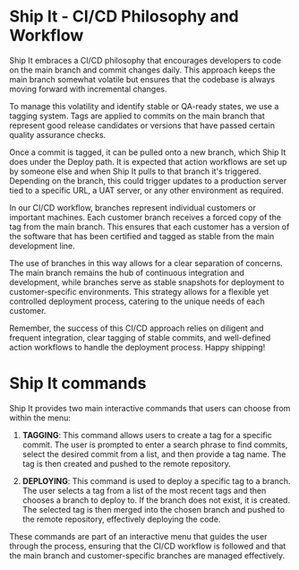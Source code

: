 # Ship It - CI/CD Philosophy and Workflow

Ship It embraces a CI/CD philosophy that encourages developers to code on the main branch and commit changes daily. This approach keeps the main branch somewhat volatile but ensures that the codebase is always moving forward with incremental changes.

To manage this volatility and identify stable or QA-ready states, we use a tagging system. Tags are applied to commits on the main branch that represent good release candidates or versions that have passed certain quality assurance checks.

Once a commit is tagged, it can be pulled onto a new branch, which Ship It does under the Deploy path. It is expected that action workflows are set up by someone else and when Ship It pulls to that branch it's triggered. Depending on the branch, this could trigger updates to a production server tied to a specific URL, a UAT server, or any other environment as required.

In our CI/CD workflow, branches represent individual customers or important machines. Each customer branch receives a forced copy of the tag from the main branch. This ensures that each customer has a version of the software that has been certified and tagged as stable from the main development line.

The use of branches in this way allows for a clear separation of concerns. The main branch remains the hub of continuous integration and development, while branches serve as stable snapshots for deployment to customer-specific environments. This strategy allows for a flexible yet controlled deployment process, catering to the unique needs of each customer.

Remember, the success of this CI/CD approach relies on diligent and frequent integration, clear tagging of stable commits, and well-defined action workflows to handle the deployment process. Happy shipping!

# Ship It commands

Ship It provides two main interactive commands that users can choose from within the menu:

1. **TAGGING**: This command allows users to create a tag for a specific commit. The user is prompted to enter a search phrase to find commits, select the desired commit from a list, and then provide a tag name. The tag is then created and pushed to the remote repository.

2. **DEPLOYING**: This command is used to deploy a specific tag to a branch. The user selects a tag from a list of the most recent tags and then chooses a branch to deploy to. If the branch does not exist, it is created. The selected tag is then merged into the chosen branch and pushed to the remote repository, effectively deploying the code.

These commands are part of an interactive menu that guides the user through the process, ensuring that the CI/CD workflow is followed and that the main branch and customer-specific branches are managed effectively.
